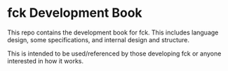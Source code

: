 # fck Development Book

This repo contains the development book for fck. This includes language design, some specifications, and internal design and structure.

This is intended to be used/referenced by those developing fck or anyone interested in how it works.
